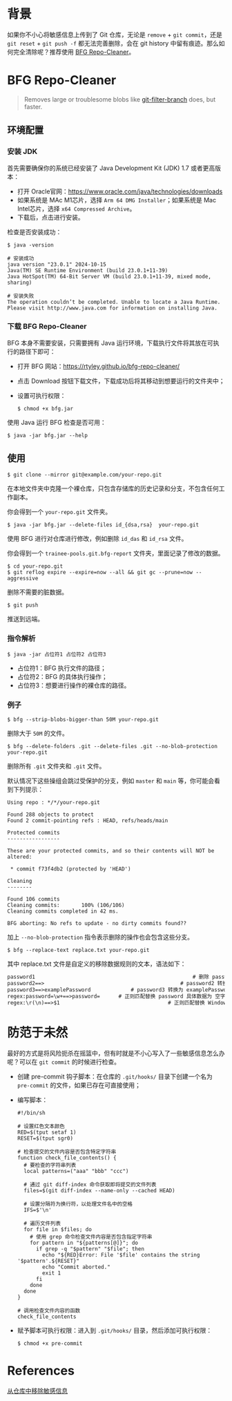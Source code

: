 # 背景

如果你不小心将敏感信息上传到了 Git 仓库，无论是 `remove` + `git commit`，还是 `git reset` + `git push -f` 都无法完善删除，会在 git history 中留有痕迹。那么如何完全清除呢？推荐使用 [BFG Repo-Cleaner](http://rtyley.github.io/bfg-repo-cleaner/)。



# BFG Repo-Cleaner

> Removes large or troublesome blobs like [git-filter-branch](https://git-scm.com/docs/git-filter-branch) does, but faster.



## 环境配置

### 安装 JDK

首先需要确保你的系统已经安装了 Java Development Kit (JDK) 1.7 或者更高版本：

+ 打开 Oracle官网：https://www.oracle.com/java/technologies/downloads
+ 如果系统是 MAc M1芯片，选择 `Arm 64 DMG Installer`；如果系统是 Mac Intel芯片，选择 `x64 Compressed Archive`。
+ 下载后，点击进行安装。

检查是否安装成功：

```shell
$ java -version

# 安装成功
java version "23.0.1" 2024-10-15
Java(TM) SE Runtime Environment (build 23.0.1+11-39)
Java HotSpot(TM) 64-Bit Server VM (build 23.0.1+11-39, mixed mode, sharing)

# 安装失败
The operation couldn’t be completed. Unable to locate a Java Runtime.
Please visit http://www.java.com for information on installing Java.
```



### 下载 BFG Repo-Cleaner

BFG 本身不需要安装，只需要拥有 Java 运行环境，下载执行文件将其放在可执行的路径下即可：

+ 打开 BFG 网站：https://rtyley.github.io/bfg-repo-cleaner/

+ 点击 Download 按钮下载文件，下载成功后将其移动到想要运行的文件夹中；

+ 设置可执行权限：

  ```shell
  $ chmod +x bfg.jar
  ```

使用 Java 运行 BFG 检查是否可用：

```shell
$ java -jar bfg.jar --help
```



## 使用

```shell
$ git clone --mirror git@example.com/your-repo.git
```

在本地文件夹中克隆一个裸仓库，只包含存储库的历史记录和分支，不包含任何工作副本。

你会得到一个 `your-repo.git` 文件夹。



```shell
$ java -jar bfg.jar --delete-files id_{dsa,rsa}  your-repo.git
```

使用 BFG 进行对仓库进行修改，例如删除 `id_das` 和 `id_rsa` 文件。

你会得到一个 `trainee-pools.git.bfg-report` 文件夹，里面记录了修改的数据。



```shell
$ cd your-repo.git
$ git reflog expire --expire=now --all && git gc --prune=now --aggressive
```

删除不需要的脏数据。



```shell
$ git push
```

推送到远端。



### 指令解析

```shell
$ java -jar 占位符1 占位符2 占位符3
```

+ 占位符1：BFG 执行文件的路径；
+ 占位符2：BFG 的具体执行操作；
+ 占位符3：想要进行操作的裸仓库的路径。



### 例子

```shell
$ bfg --strip-blobs-bigger-than 50M your-repo.git
```

删除大于 `50M` 的文件。



```shell
$ bfg --delete-folders .git --delete-files .git --no-blob-protection your-repo.git
```

删除所有 `.git` 文件夹和 `.git` 文件。

默认情况下这些操组会跳过受保护的分支，例如 `master` 和 `main` 等，你可能会看到下列提示：

```shell
Using repo : */*/your-repo.git

Found 288 objects to protect
Found 2 commit-pointing refs : HEAD, refs/heads/main

Protected commits
-----------------

These are your protected commits, and so their contents will NOT be altered:

 * commit f73f4db2 (protected by 'HEAD')

Cleaning
--------

Found 106 commits
Cleaning commits:       100% (106/106)
Cleaning commits completed in 42 ms.

BFG aborting: No refs to update - no dirty commits found??
```

加上 `--no-blob-protection` 指令表示删除的操作也会包含这些分支。



```shell
$ bfg --replace-text replace.txt your-repo.git
```

其中 replace.txt 文件是自定义的移除数据规则的文本，语法如下：

```txt
password1													# 删除 password1 的相关记录
password2==>											# password2 转换为 空字符串
password3==>examplePassword				# password3 转换为 examplePassword
regex:password=\w+==>password=		# 正则匹配替换 password 具体数据为 空字符串
regex:\r(\n)==>$1									# 正则匹配替换 Window 换行符为 Unix 换行符
```



# 防范于未然

最好的方式是将风险扼杀在摇篮中，但有时就是不小心写入了一些敏感信息怎么办呢？可以在 `git commit` 的时候进行检查。

+ 创建 pre-commit 钩子脚本：在仓库的 `.git/hooks/` 目录下创建一个名为 `pre-commit` 的文件，如果已存在可直接使用；

+ 编写脚本：

  ```shell
  #!/bin/sh
  
  # 设置红色文本颜色
  RED=$(tput setaf 1)
  RESET=$(tput sgr0)
  
  # 检查提交的文件内容是否包含特定字符串
  function check_file_contents() {
    # 要检查的字符串列表
    local patterns=("aaa" "bbb" "ccc")
  
    # 通过 git diff-index 命令获取即将提交的文件列表
    files=$(git diff-index --name-only --cached HEAD)
    
    # 设置分隔符为换行符，以处理文件名中的空格
    IFS=$'\n'
  
    # 遍历文件列表
    for file in $files; do
      # 使用 grep 命令检查文件内容是否包含指定字符串
      for pattern in "${patterns[@]}"; do
        if grep -q "$pattern" "$file"; then
          echo "${RED}Error: File '$file' contains the string '$pattern'.${RESET}"
          echo "Commit aborted."
          exit 1
        fi
      done
    done
  }
  
  # 调用检查文件内容的函数
  check_file_contents
  ```

+ 赋予脚本可执行权限：进入到 `.git/hooks/` 目录，然后添加可执行权限：

  ```shell
  $ chmod +x pre-commit
  ```



# References

[从仓库中移除敏感信息](https://github.com/madneal/articles-translator/blob/master/%E4%BB%8E%E4%BB%93%E5%BA%93%E4%B8%AD%E7%A7%BB%E9%99%A4%E6%95%8F%E6%84%9F%E4%BF%A1%E6%81%AF.md) 